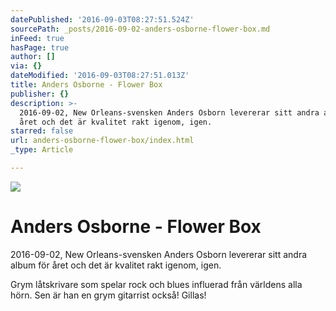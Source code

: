 ```yaml
---
datePublished: '2016-09-03T08:27:51.524Z'
sourcePath: _posts/2016-09-02-anders-osborne-flower-box.md
inFeed: true
hasPage: true
author: []
via: {}
dateModified: '2016-09-03T08:27:51.013Z'
title: Anders Osborne - Flower Box
publisher: {}
description: >-
  2016-09-02, New Orleans-svensken Anders Osborn levererar sitt andra album för
  året och det är kvalitet rakt igenom, igen.
starred: false
url: anders-osborne-flower-box/index.html
_type: Article

---
```

![](https://the-grid-user-content.s3-us-west-2.amazonaws.com/3b50316c-85fe-49db-bf66-55624ad420a0.jpg)

# Anders Osborne - Flower Box

2016-09-02, New Orleans-svensken Anders Osborn levererar sitt andra album för året och det är kvalitet rakt igenom, igen.

Grym låtskrivare som spelar rock och blues influerad från världens alla hörn. Sen är han en grym gitarrist också! Gillas!